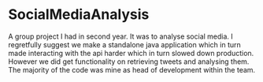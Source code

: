 # SocialMediaAnalysis

<p>A group project I had in second year. It was to analyse social media. I regretfully suggest we make a standalone 
java application which in turn made interacting with the api harder which in turn slowed down production. However
 we did get functionality on retrieving tweets and analysing them. The majority of the code was mine as head of development
 within the team.</p>
